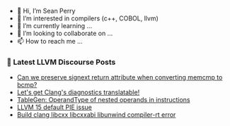 - 👋 Hi, I’m Sean Perry
- 👀 I’m interested in compilers (c++, COBOL, llvm)
- 🌱 I’m currently learning ...
- 💞️ I’m looking to collaborate on ...
- 📫 How to reach me ...

<!---
s66perry/s66perry is a ✨ special ✨ repository because its `README.md` (this file) appears on your GitHub profile.
You can click the Preview link to take a look at your changes.
--->
### 📕 Latest LLVM Discourse Posts

<!-- DISCOURSE-LLVM:START -->
- [Can we preserve signext return attribute when converting memcmp to bcmp?](https://discourse.llvm.org/t/can-we-preserve-signext-return-attribute-when-converting-memcmp-to-bcmp/67126#post_1)
- [Let&#39;s get Clang&#39;s diagnostics translatable!](https://discourse.llvm.org/t/lets-get-clangs-diagnostics-translatable/67094?page=2#post_32)
- [TableGen: OperandType of nested operands in instructions](https://discourse.llvm.org/t/tablegen-operandtype-of-nested-operands-in-instructions/67099#post_3)
- [LLVM 15 default PIE issue](https://discourse.llvm.org/t/llvm-15-default-pie-issue/67125#post_1)
- [Build clang libcxx libcxxabi libunwind compiler-rt error](https://discourse.llvm.org/t/build-clang-libcxx-libcxxabi-libunwind-compiler-rt-error/67082#post_5)
<!-- DISCOURSE-LLVM:END -->
